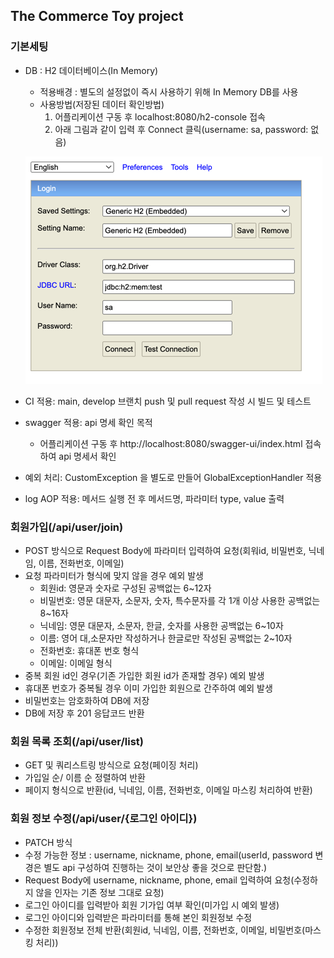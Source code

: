 The Commerce Toy project
----
### 기본세팅
  - DB : H2 데이터베이스(In Memory)
    - 적용배경 : 별도의 설정없이 즉시 사용하기 위해 In Memory DB를 사용
    - 사용방법(저장된 데이터 확인방법)
      1) 어플리케이션 구동 후 localhost:8080/h2-console 접속
      2) 아래 그림과 같이 입력 후 Connect 클릭(username: sa, password: 없음)

    ![img.png](doc%2Fimage%2Fimg.png)
  - CI 적용: main, develop 브랜치 push 및 pull request 작성 시 빌드 및 테스트
  - swagger 적용: api 명세 확인 목적
    - 어플리케이션 구동 후 http://localhost:8080/swagger-ui/index.html 접속하여 api 명세서 확인
  - 예외 처리: CustomException 을 별도로 만들어 GlobalExceptionHandler 적용
  - log AOP 적용: 메서드 실행 전 후 메서드명, 파라미터 type, value 출력

### 회원가입(/api/user/join)
  - POST 방식으로 Request Body에 파라미터 입력하여 요청(회워id, 비밀번호, 닉네임, 이름, 전화번호, 이메일)
  - 요청 파라미터가 형식에 맞지 않을 경우 예외 발생
    - 회원id: 영문과 숫자로 구성된 공백없는 6~12자
    - 비밀번호: 영문 대문자, 소문자, 숫자, 특수문자를 각 1개 이상 사용한 공백없는 8~16자
    - 닉네임: 영문 대문자, 소문자, 한글, 숫자를 사용한 공백없는 6~10자
    - 이름: 영어 대,소문자만 작성하거나 한글로만 작성된 공백없는 2~10자
    - 전화번호: 휴대폰 번호 형식
    - 이메일: 이메일 형식
  - 중복 회원 id인 경우(기존 가입한 회원 id가 존재할 경우) 예외 발생
  - 휴대폰 번호가 중복될 경우 이미 가입한 회원으로 간주하여 예외 발생
  - 비밀번호는 암호화하여 DB에 저장
  - DB에 저장 후 201 응답코드 반환

### 회원 목록 조회(/api/user/list)
  - GET 및 쿼리스트링 방식으로 요청(페이징 처리)
  - 가입일 순/ 이름 순 정렬하여 반환
  - 페이지 형식으로 반환(id, 닉네임, 이름, 전화번호, 이메일 마스킹 처리하여 반환)

### 회원 정보 수정(/api/user/{로그인 아이디})
  - PATCH 방식
  - 수정 가능한 정보 : username, nickname, phone, email(userId, password 변경은 별도 api 구성하여 진행하는 것이 보안상 좋을 것으로 판단함.)
  - Request Body에 username, nickname, phone, email 입력하여 요청(수정하지 않을 인자는 기존 정보 그대로 요청)
  - 로그인 아이디를 입력받아 회원 기가입 여부 확인(미가입 시 예외 발생)
  - 로그인 아이디와 입력받은 파라미터를 통해 본인 회원정보 수정
  - 수정한 회원정보 전체 반환(회원id, 닉네임, 이름, 전화번호, 이메일, 비밀번호(마스킹 처리))